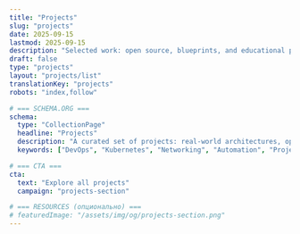 ```yaml
---
title: "Projects"
slug: "projects"
date: 2025-09-15
lastmod: 2025-09-15
description: "Selected work: open source, blueprints, and educational projects."
draft: false
type: "projects"
layout: "projects/list"
translationKey: "projects"
robots: "index,follow"

# === SCHEMA.ORG ===
schema:
  type: "CollectionPage"
  headline: "Projects"
  description: "A curated set of projects: real-world architectures, open source tools, and reusable blueprints."
  keywords: ["DevOps", "Kubernetes", "Networking", "Automation", "Projects"]

# === CTA ===
cta:
  text: "Explore all projects"
  campaign: "projects-section"

# === RESOURCES (опционально) ===
# featuredImage: "/assets/img/og/projects-section.png"
---
```

